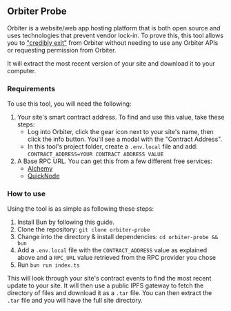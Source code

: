 ## Orbiter Probe

Orbiter is a website/web app hosting platform that is both open source and uses technologies that prevent vendor lock-in. To prove this, this tool allows you to ["credibly exit"](https://newsletter.squishy.computer/p/credible-exit) from Orbiter without needing to use any Orbiter APIs or requesting permission from Orbiter. 

It will extract the most recent version of your site and download it to your computer. 

### Requirements

To use this tool, you will need the following: 

1. Your site's smart contract address. To find and use this value, take these steps: 
    - Log into Orbiter, click the gear icon next to your site's name, then click the info button. You'll see a modal with the "Contract Address". 
    - In this tool's project folder, create a `.env.local` file and add: `CONTRACT_ADDRESS=YOUR CONTRACT ADDRESS VALUE`
2. A Base RPC URL. You can get this from a few different free services: 
    - [Alchemy](https://alchemy.com)
    - [QuickNode](https://quicknode.com)

### How to use

Using the tool is as simple as following these steps: 

1. Install Bun by following this guide. 
2. Clone the repository: `git clone orbiter-probe`
3. Change into the directory & install dependencies: `cd orbiter-probe && bun`
4. Add a `.env.local` file with the `CONTRACT_ADDRESS` value as explained above and a `RPC_URL` value retrieved from the RPC provider you chose
5. Run `bun run index.ts`

This will look through your site's contract events to find the most recent update to your site. It will then use a public IPFS gateway to fetch the directory of files and download it as a `.tar` file. You can then extract the `.tar` file and you will have the full site directory. 


